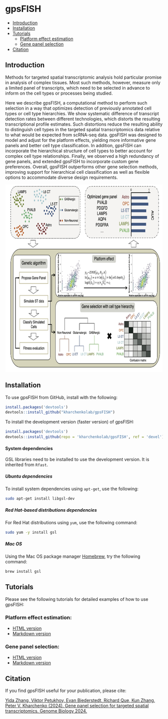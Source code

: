 
[![<kharchenkolab>](https://circleci.com/gh/kharchenkolab/gpsFISH.svg?style=svg)](https://app.circleci.com/pipelines/github/kharchenkolab/gpsFISH)

# gpsFISH
- [Introduction](#introduction)
- [Installation](#installation)
- [Tutorials](#tutorials)
  * [Platform effect estimation](#platform-effect-estimation)
  * [Gene panel selection](#gene-panel-selection)
- [Citation](#citation)


## Introduction
Methods for targeted spatial transcriptomic analysis hold particular promise in analysis of complex tissues. Most such methods, however, measure only a limited panel of transcripts, which need to be selected in advance to inform on the cell types or processes being studied.  

Here we describe gpsFISH, a computational method to perform such selection in a way that optimizes detection of previously annotated cell types or cell type hierarchies. We show systematic difference of transcript detection rates between different technologies, which distorts the resulting transcriptional profile estimates. Such distortions reduce the resulting ability to distinguish cell types in the targeted spatial transcriptomics data relative to what would be expected from scRNA-seq data. gpsFISH was designed to model and adjust for the platform effects, yielding more informative gene panels and better cell type classification. In addition, gpsFISH can incorporate the hierarchical structure of cell types to better account for complex cell type relationships. Finally, we observed a high redundancy of gene panels, and extended gpsFISH to incorporate custom gene preferences. Overall, gpsFISH outperforms other gene selection methods, improving support for hierarchical cell classification as well as flexible options to accommodate diverse design requirements.

<img src="inst/workflow_updated.jpg" align="center" height="600">

## Installation
To use gpsFISH from GitHub, install with the following:

``` r
install.packages('devtools')
devtools::install_github("kharchenkolab/gpsFISH")
```

To install the development version (faster version) of gpsFISH:

``` r
install.packages('devtools')
devtools::install_github(repo = 'kharchenkolab/gpsFISH', ref = 'devel')
```

#### System dependencies

GSL libraries need to be installed to use the development version. It is inherited from `Rfast`. 

##### Ubuntu dependencies

To install system dependencies using `apt-get`, use the following:
```sh
sudo apt-get install libgsl-dev
```

##### Red Hat-based distributions dependencies

For Red Hat distributions using `yum`, use the following command:

```sh
sudo yum -y install gsl
```

##### Mac OS

Using the Mac OS package manager [Homebrew](https://brew.sh/), try the following command:

```sh
brew install gsl
```


## Tutorials

Please see the following tutorials for detailed examples of how to use gpsFISH: 

### Platform effect estimation:

* [HTML version](https://htmlpreview.github.io/?https://github.com/kharchenkolab/gpsFISH/blob/devel/doc/simulation_training.html)
* [Markdown version](https://github.com/kharchenkolab/gpsFISH/blob/devel/doc/simulation_training.md)

### Gene panel selection:
* [HTML version](https://htmlpreview.github.io/?https://github.com/kharchenkolab/gpsFISH/blob/devel/doc/gene_panel_selection.html)
* [Markdown version](https://github.com/kharchenkolab/gpsFISH/blob/devel/doc/gene_panel_selection.md)


## Citation

If you find gpsFISH useful for your publication, please cite:

[Yida	Zhang, Viktor	Petukhov, Evan Biederstedt, Richard	Que, Kun Zhang, Peter V. Kharchenko (2024). Gene	panel	selection	for	targeted spatial transcriptomics.        Genome Biology 2024.](https://genomebiology.biomedcentral.com/articles/10.1186/s13059-024-03174-1)

